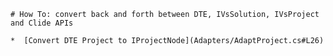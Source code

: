 ﻿	# How To: convert back and forth between DTE, IVsSolution, IVsProject and Clide APIs
	
	*  [Convert DTE Project to IProjectNode](Adapters/AdaptProject.cs#L26)
	  

